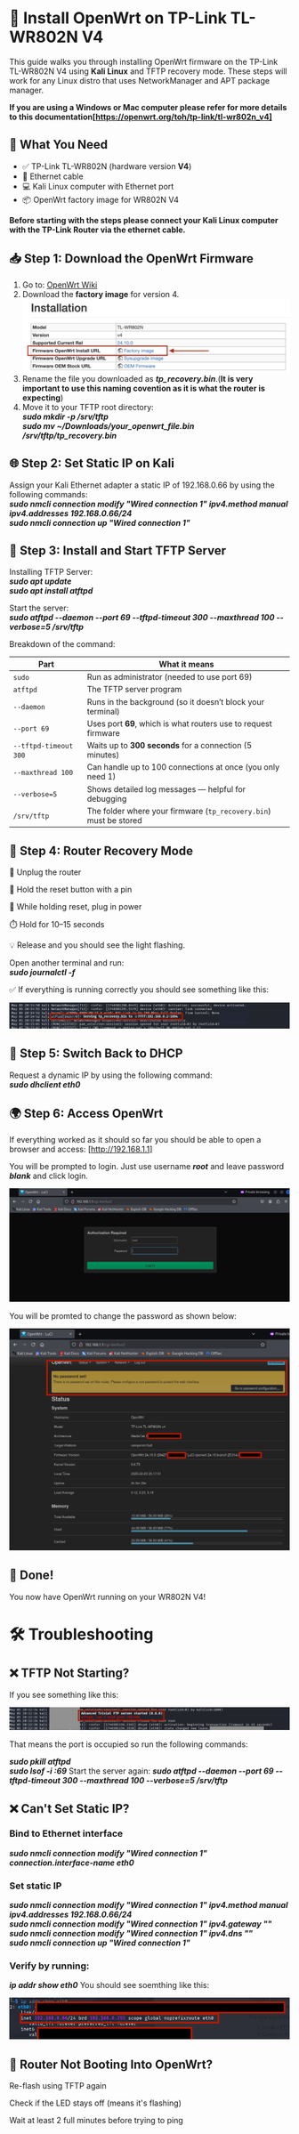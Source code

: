 # 🚀 Install OpenWrt on TP-Link TL-WR802N V4

This guide walks you through installing OpenWrt firmware on the TP-Link TL-WR802N V4 using **Kali Linux** and TFTP recovery mode. These steps will work for any Linux distro that uses NetworkManager and APT package manager.

**If you are using a Windows or Mac computer please refer for more details to this documentation[https://openwrt.org/toh/tp-link/tl-wr802n_v4]**

## 🧰 What You Need

- ✅ TP-Link TL-WR802N (hardware version **V4**)
- 🔌 Ethernet cable
- 💻 Kali Linux computer with Ethernet port
- 📦 OpenWrt factory image for WR802N V4

**Before starting with the steps please connect your Kali Linux computer with the TP-Link Router via the ethernet cable.**

## 📥 Step 1: Download the OpenWrt Firmware

1. Go to: [OpenWrt Wiki](https://openwrt.org/toh/tp-link/tl-wr802n_v4)
2. Download the **factory image** for version 4.
![Factory images](/Firmware_Update/OpenWrt%20Firmware/images/Factor%20image.png)
3. Rename the file you downloaded as ***tp_recovery.bin***.(**It is very important to use this naming covention as it is what the router is expecting**)
4. Move it to your TFTP root directory:  
***sudo mkdir -p /srv/tftp***  
***sudo mv ~/Downloads/your_openwrt_file.bin /srv/tftp/tp_recovery.bin***

## 🌐 Step 2: Set Static IP on Kali

Assign your Kali Ethernet adapter a static IP of 192.168.0.66 by using the following commands:  
***sudo nmcli connection modify "Wired connection 1" ipv4.method manual ipv4.addresses 192.168.0.66/24***  
***sudo nmcli connection up "Wired connection 1"***

## 📡 Step 3: Install and Start TFTP Server
Installing TFTP Server:  
***sudo apt update***  
***sudo apt install atftpd***

Start the server:   
***sudo atftpd --daemon --port 69 --tftpd-timeout 300 --maxthread 100 --verbose=5 /srv/tftp***

Breakdown of the command:

| Part                  | What it means                                                     |
| --------------------- | ----------------------------------------------------------------- |
| `sudo`                | Run as administrator (needed to use port 69)                      |
| `atftpd`              | The TFTP server program                                           |
| `--daemon`            | Runs in the background (so it doesn’t block your terminal)        |
| `--port 69`           | Uses port **69**, which is what routers use to request firmware   |
| `--tftpd-timeout 300` | Waits up to **300 seconds** for a connection (5 minutes)          |
| `--maxthread 100`     | Can handle up to 100 connections at once (you only need 1)        |
| `--verbose=5`         | Shows detailed log messages — helpful for debugging               |
| `/srv/tftp`           | The folder where your firmware (`tp_recovery.bin`) must be stored |


## 🔁 Step 4: Router Recovery Mode

🔌 Unplug the router

📍 Hold the reset button with a pin

🔌 While holding reset, plug in power

⏱️ Hold for 10–15 seconds

💡 Release and you should see the light flashing.

Open another terminal and run:  
***sudo journalctl -f***

✅ If everything is running correctly you should see something like this:

![Installation](/Firmware_Update/OpenWrt%20Firmware/images/Tp_link_install.png)

## 🔄 Step 5: Switch Back to DHCP

Request a dynamic IP by using the following command:    
***sudo dhclient eth0***

## 🌍 Step 6: Access OpenWrt

If everything worked as it should so far you should be able to open a browser and access:
[http://192.168.1.1]

You will be prompted to login. Just use username ***root*** and leave password ***blank*** and click login.

![Login Page](/Firmware_Update/OpenWrt%20Firmware/images/Last_picture.png)

You will be promted to change the password as shown below:

![Menu page](/Firmware_Update/OpenWrt%20Firmware/images/openwrt.png)

## 🎉 Done!
You now have OpenWrt running on your WR802N V4!

# 🛠️ Troubleshooting
## ❌ TFTP Not Starting?

If you see something like this:

![Port Error](/Firmware_Update/OpenWrt%20Firmware/images/Port_error.png)

That means the port is occupied so run the following commands:

***sudo pkill atftpd***  
***sudo lsof -i :69*** 
Start the server again: 
***sudo atftpd --daemon --port 69 --tftpd-timeout 300 --maxthread 100 --verbose=5 /srv/tftp***  

## ❌ Can't Set Static IP?

### Bind to Ethernet interface
***sudo nmcli connection modify "Wired connection 1" connection.interface-name eth0***

### Set static IP
***sudo nmcli connection modify "Wired connection 1" ipv4.method manual ipv4.addresses 192.168.0.66/24***  
***sudo nmcli connection modify "Wired connection 1" ipv4.gateway ""***  
***sudo nmcli connection modify "Wired connection 1" ipv4.dns ""***  
***sudo nmcli connection up "Wired connection 1"***  

### Verify by running:
***ip addr show eth0***
You should see soemthing like this:

![Correct IP](/Firmware_Update/OpenWrt%20Firmware/images/correct_ip.png)

## 🔁 Router Not Booting Into OpenWrt?

Re-flash using TFTP again

Check if the LED stays off (means it's flashing)

Wait at least 2 full minutes before trying to ping





